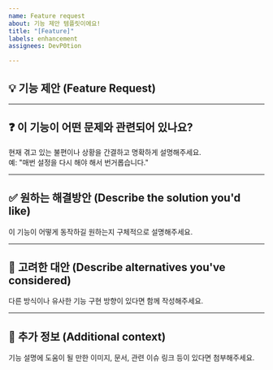 ```yaml
---
name: Feature request
about: 기능 제안 템플릿이에요!
title: "[Feature]"
labels: enhancement
assignees: DevP0tion

---
```


## 💡 기능 제안 (Feature Request)

---

## ❓ 이 기능이 어떤 문제와 관련되어 있나요?
현재 겪고 있는 불편이나 상황을 간결하고 명확하게 설명해주세요.  
예: "매번 설정을 다시 해야 해서 번거롭습니다."

---

## ✅ 원하는 해결방안 (Describe the solution you'd like)
이 기능이 어떻게 동작하길 원하는지 구체적으로 설명해주세요.

---

## 🔄 고려한 대안 (Describe alternatives you've considered)
다른 방식이나 유사한 기능 구현 방향이 있다면 함께 작성해주세요.

---

## 🧩 추가 정보 (Additional context)
기능 설명에 도움이 될 만한 이미지, 문서, 관련 이슈 링크 등이 있다면 첨부해주세요.
